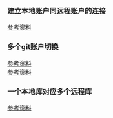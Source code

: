 ### 建立本地账户同远程账户的连接
[参考资料](https://blog.csdn.net/jingtingfengguo/article/details/51892864)
	
### 多个git账户切换
[参考资料](https://www.cnblogs.com/williamjie/p/9145570.html)	
[参考资料](https://www.cnblogs.com/xjnotxj/p/5845574.html)		
	
### 一个本地库对应多个远程库
[参考资料](https://www.jianshu.com/p/04e9a885c5c8)
